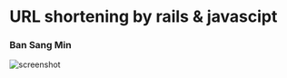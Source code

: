 # URL shortening by rails & javascipt
### Ban Sang Min

![screenshot](https://scontent-icn1-1.xx.fbcdn.net/v/t1.0-9/24231882_1736269003064610_7372435835385446482_n.jpg?oh=407168334cfcc17b07db4a05c474f332&oe=5AC6630E)